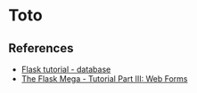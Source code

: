 # Toto

## References
* [Flask tutorial - database](https://flask.palletsprojects.com/en/1.1.x/tutorial/database/)
* [The Flask Mega - Tutorial Part III: Web Forms](https://blog.miguelgrinberg.com/post/the-flask-mega-tutorial-part-iii-web-forms)
